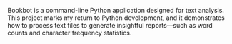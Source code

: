 Bookbot is a command-line Python application designed for text analysis. This project marks my return to Python development, and it demonstrates how to process text files to generate insightful reports—such as word counts and character frequency statistics.


